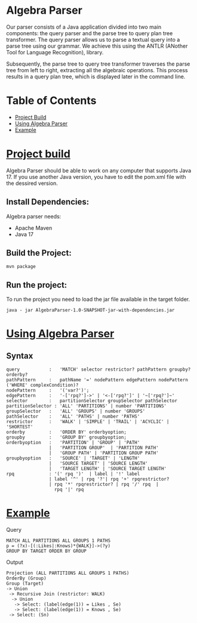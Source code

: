 Algebra Parser
================================================================================
Our parser consists of a Java application divided into two main components: the query parser and the parse tree to query plan tree transformer. The query parser allows us to parse a textual query into a parse tree using our grammar. We achieve this using the ANTLR  (ANother Tool for Language Recognition), library. 

Subsequently, the parse tree to query tree transformer traverses the parse tree from left to right, extracting all the algebraic operations.
This process results in a query plan tree, which is displayed later in the command line.

Table of Contents
================================================================================
- [Project Build](#project-build)
- [Using Algebra Parser](#project-parser)
- [Example](#example)




[Project build](#project-build)
================================================================================
Algebra Parser should be able to work on any computer that supports Java 17. If you use another Java version, you have to edit the pom.xml file with the dessired version. 


Install Dependencies:
--------------------------------------------------------------------------------
Algebra parser needs:
- Apache Maven
- Java 17
  
Build the Project:
--------------------------------------------------------------------------------
```
mvn package
```

Run the project:
--------------------------------------------------------------------------------
To run the project you need to load the jar file available in the target folder.
```
java - jar AlgebraParser-1.0-SNAPSHOT-jar-with-dependencies.jar
```



[Using Algebra Parser](#project-parser)
================================================================================

Syntax
--------------------------------------------------------------------------------
```
query           :   'MATCH' selector restrictor? pathPattern groupby? orderby?
pathPattern     :   pathName '=' nodePattern edgePattern nodePattern ('WHERE' complexCondition)? 
nodePattern     :   '('var?')';
edgePattern     :   '-['rpq?']->' | '<-['rpq?']' | '~['rpq?']~'
selector        :   partitionSelector groupSelector pathSelector
partitionSelector : 'ALL' 'PARTITIONS' | number 'PARTITIONS'
groupSelector   :   'ALL' 'GROUPS' | number 'GROUPS'
pathSelector    :   'ALL' 'PATHS' | number 'PATHS'
restrictor      :   'WALK' | 'SIMPLE' | 'TRAIL' | 'ACYCLIC' | 'SHORTEST' 
orderby         :   'ORDER BY' orderbyoption;
groupby         :   'GROUP BY' groupbyoption;
orderbyoption   :   'PARTITION' | 'GROUP' | 'PATH'    
                |   'PARTITION GROUP'  | 'PARTITION PATH' 
                |   'GROUP PATH' | 'PARTITION GROUP PATH' 
groupbyoption   :   'SOURCE' | 'TARGET' | 'LENGTH' 
                |   'SOURCE TARGET' | 'SOURCE LENGTH'
                |   'TARGET LENGTH' | 'SOURCE TARGET LENGTH'
rpq             : '(' rpq ')'  | label | '!' label 
                | label '^' | rpq '?'| rpq '+' rpqrestrictor? 
                | rpq '*' rpqrestrictor? | rpq '/' rpq  |
                  rpq '|' rpq 

```

[Example](#example)
================================================================================

Query
```
MATCH ALL PARTITIONS ALL GROUPS 1 PATHS 
p = (?x)-[(:Likes|:Knows)*{WALK}]->(?y)  
GROUP BY TARGET ORDER BY GROUP
```

Output
```
Projection (ALL PARTITIONS ALL GROUPS 1 PATHS)
OrderBy (Group)
Group (Target)
-> Union
 -> Recursive Join (restrictor: WALK)
  -> Union
   -> Select: (label(edge(1)) = Likes , Se)
   -> Select: (label(edge(1)) = Knows , Se)
 -> Select: (Sn)
```
